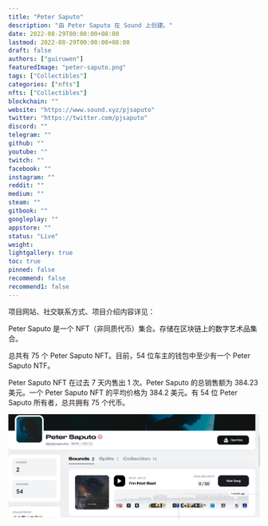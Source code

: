 ```yaml
---
title: "Peter Saputo"
description: "由 Peter Saputo 在 Sound 上创建。"
date: 2022-08-29T00:00:00+08:00
lastmod: 2022-08-29T00:00:00+08:00
draft: false
authors: ["guiruwen"]
featuredImage: "peter-saputo.png"
tags: ["Collectibles"]
categories: ["nfts"]
nfts: ["Collectibles"]
blockchain: ""
website: "https://www.sound.xyz/pjsaputo"
twitter: "https://twitter.com/pjsaputo"
discord: ""
telegram: ""
github: ""
youtube: ""
twitch: ""
facebook: ""
instagram: ""
reddit: ""
medium: ""
steam: ""
gitbook: ""
googleplay: ""
appstore: ""
status: "Live"
weight: 
lightgallery: true
toc: true
pinned: false
recommend: false
recommend1: false
---
```

项目网站、社交联系方式、项目介绍内容详见：

Peter Saputo 是一个 NFT（非同质代币）集合。存储在区块链上的数字艺术品集合。

总共有 75 个 Peter Saputo NFT。目前，54 位车主的钱包中至少有一个 Peter Saputo NTF。

Peter Saputo NFT 在过去 7 天内售出 1 次。Peter Saputo 的总销售额为 384.23 美元。一个 Peter Saputo NFT 的平均价格为 384.2 美元。有 54 位 Peter Saputo 所有者，总共拥有 75 个代币。

![nft](01.png)